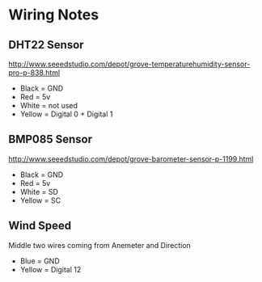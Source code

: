 ﻿# Wiring Notes

DHT22 Sensor
------------

http://www.seeedstudio.com/depot/grove-temperaturehumidity-sensor-pro-p-838.html

* Black = GND
* Red = 5v
* White = not used
* Yellow = Digital 0 + Digital 1 

BMP085 Sensor
-------------

http://www.seeedstudio.com/depot/grove-barometer-sensor-p-1199.html

* Black = GND
* Red = 5v
* White = SD
* Yellow = SC

Wind Speed
----------

Middle two wires coming from Anemeter and Direction

* Blue = GND
* Yellow = Digital 12